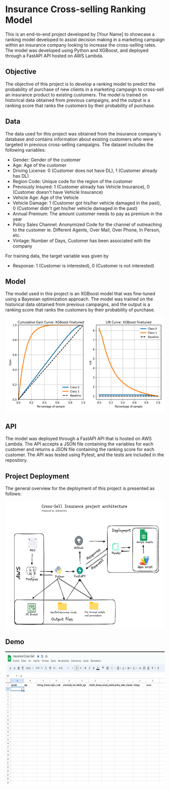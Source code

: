 # Insurance Cross-selling Ranking Model
This is an end-to-end project developed by [Your Name] to showcase a ranking model developed to assist decision making in a marketing campaign within an insurance company looking to increase the cross-selling rates. The model was developed using Python and XGBoost, and deployed through a FastAPI API hosted on AWS Lambda.

## Objective
The objective of this project is to develop a ranking model to predict the probability of purchase of new clients in a marketing campaign to cross-sell an insurance product to existing customers. The model is trained on historical data obtained from previous campaigns, and the output is a ranking score that ranks the customers by their probability of purchase.

## Data
The data used for this project was obtained from the insurance company's database and contains information about existing customers who were targeted in previous cross-selling campaigns. The dataset includes the following variables:

- Gender: Gender of the customer
- Age: Age of the customer
- Driving License: 0 (Customer does not have DL), 1 (Customer already has DL)
- Region Code: Unique code for the region of the customer
- Previously Insured: 1 (Customer already has Vehicle Insurance), 0 (Customer doesn't have Vehicle Insurance)
- Vehicle Age: Age of the Vehicle
- Vehicle Damage: 1 (Customer got his/her vehicle damaged in the past), 0 (Customer didn't get his/her vehicle damaged in the past)
- Annual Premium: The amount customer needs to pay as premium in the year
- Policy Sales Channel: Anonymized Code for the channel of outreaching to the customer ie. Different Agents, Over Mail, Over Phone, In Person, etc.
- Vintage: Number of Days, Customer has been associated with the company

For training data, the target variable was given by
- Response:  1 (Customer is interested), 0 (Customer is not interested)



## Model
The model used in this project is an XGBoost model that was fine-tuned using a Bayesian optimization approach. The model was trained on the historical data obtained from previous campaigns, and the output is a ranking score that ranks the customers by their probability of purchase.

<img src="models/figures/xgboost_finetuned.png" width="600" height="300" />

## API
The model was deployed through a FastAPI API that is hosted on AWS Lambda. The API accepts a JSON file containing the variables for each customer and returns a JSON file containing the ranking score for each customer. The API was tested using Pytest, and the tests are included in the repository.


## Project Deployment

The general overview for the deployment of this project is presented as follows: 

<img src="project_architecture.png" width="600" height="400" />

## Demo

<img src="cross_sell_demo.gif" width="660" height="418" />


